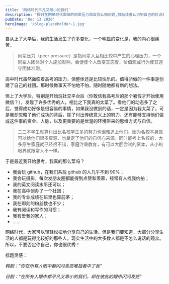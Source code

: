 ```yaml
---
title: '网络时代平凡又渺小的我们'
description: '探讨在网络时代面临的同辈压力和自我认知问题,鼓励读者认识到自己的优点和价值,不要被社交媒体上的表象所迷惑。'
pubDate: 'Dec 13 2020'
heroImage: '/blog-placeholder-1.jpg'
---
```


自从上了大学后，我的生活发生了许多变化，一个明显的变化是，我的内心很痛苦。

> 同辈压力（peer pressure）是指同辈人互相比较中产生的心理压力，一个同辈人团体对个人施加影响，会促使个人改变其态度、价值观或行为使其遵守团体准则。

高中时代虽然面临着高考的压力，但整体还是比较快乐的。值得骄傲的一件事是创建了自己的社团。那时候做事天不怕地不怕，随时随地都有新的想法。

但上了大学后，特别是开始玩社交平台后（你敢信我高考后的那个暑假才开始使用微信？），发现了许多优秀的人，相比之下我真的太菜了。看他们的动态多了之后，觉得成功好像是很容易的事情，如果我没做到的话，一定是因为我太菜了。可是我却忽略了他们成功的背后，除了付出传统意义上的努力，还有能够支持他们做成这件事的资金、人脉，以及更重要的是优渥的环境带来的思维方式与自信。

> 二三本学生就算付出比名校学生多的努力也很难追上他们，因为名校本身就可以给他们很多资源，也奠定了他们的自信心来源。同时能考上名校的，大多原生家庭就已经很不错，家庭注重教育，有可以大胆尝试的资本，从小的眼界就跟常人不一样。

于是最近我开始思考，我真的那么菜吗？

- 我会玩 github，在我们系玩 github 的人几乎不到 90%；
- 我会玩摄影，每次发朋友圈都能得到点赞和羡慕，经常有人找我约拍；
- 我的英文阅读水平还可以；
- 我在高中创办了一个社团；
- 我的专业成绩在班里也算前茅；
- 我在即刻的粉丝数也不少；
- 我有阅读和写作的习惯；
- 我有爱我的家人；
- ……

网络时代，大家可以轻轻松松地分享自己的生活。但是我们要知道，大部分分享生活的人都是玩得比较好的那些人。现实生活中的大多数人都是不怎么说话的观众。所以，不要否定你自己，你也很优秀！

标题灵感：

_韩剧：“你在所有人眼中都闪闪发亮唯独看中了我”_

_日剧：“在所有人眼中都平凡又渺小的我们，却在彼此的眼中闪闪发亮”_
